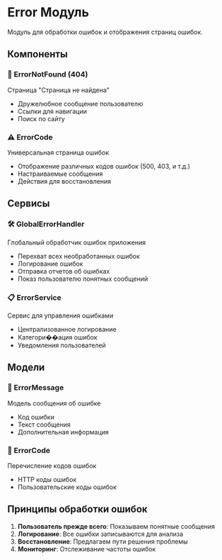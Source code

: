 <!-- @format -->

# Error Модуль

Модуль для обработки ошибок и отображения страниц ошибок.

## Компоненты

### 🚫 ErrorNotFound (404)

Страница "Страница не найдена"

- Дружелюбное сообщение пользователю
- Ссылки для навигации
- Поиск по сайту

### ⚠️ ErrorCode

Универсальная страница ошибок

- Отображение различных кодов ошибок (500, 403, и т.д.)
- Настраиваемые сообщения
- Действия для восстановления

## Сервисы

### 🛠 GlobalErrorHandler

Глобальный обработчик ошибок приложения

- Перехват всех необработанных ошибок
- Логирование ошибок
- Отправка отчетов об ошибках
- Показ пользователю понятных сообщений

### 📋 ErrorService

Сервис для управления ошибками

- Централизованное логирование
- Категори��ация ошибок
- Уведомления пользователей

## Модели

### 📝 ErrorMessage

Модель сообщения об ошибке

- Код ошибки
- Текст сообщения
- Дополнительная информация

### 🔢 ErrorCode

Перечисление кодов ошибок

- HTTP коды ошибок
- Пользовательские коды ошибок

## Принципы обработки ошибок

1. **Пользователь прежде всего**: Показываем понятные сообщения
2. **Логирование**: Все ошибки записываются для анализа
3. **Восстановление**: Предлагаем пути решения проблемы
4. **Мониторинг**: Отслеживание частоты ошибок
